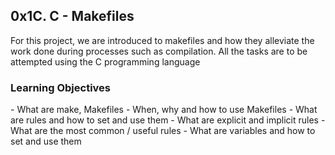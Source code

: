 <h2>0x1C. C - Makefiles</h2>
<p>
	For this project, we are introduced to makefiles and how they alleviate the work done during processes such as compilation. All the tasks are to be attempted using the C programming language
</p>
<h3>Learning Objectives</h3>
<p>
	- What are make, Makefiles
	- When, why and how to use Makefiles
	- What are rules and how to set and use them
	- What are explicit and implicit rules
	- What are the most common / useful rules
	- What are variables and how to set and use them
</p>